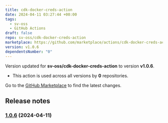 ```yaml
---
title: cdk-docker-creds-action
date: 2024-04-11 03:27:44 +00:00
tags:
  - sv-oss
  - GitHub Actions
draft: false
repo: sv-oss/cdk-docker-creds-action
marketplace: https://github.com/marketplace/actions/cdk-docker-creds-action
version: v1.0.6
dependentsNumber: "0"
---
```



Version updated for **sv-oss/cdk-docker-creds-action** to version **v1.0.6**.
- This action is used across all versions by **0** repositories.

Go to the [GitHub Marketplace](https://github.com/marketplace/actions/cdk-docker-creds-action) to find the latest changes.

## Release notes


### [1.0.6](https://github.com/sv-oss/cdk-docker-creds-action/compare/v1.0.5...v1.0.6) (2024-04-11)

